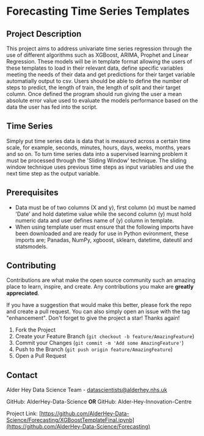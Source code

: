 # Forecasting Time Series Templates



## Project Description
This project aims to address univariate time series regression through the use of different algorithms such as XGBoost,
ARIMA, Prophet and Linear Regression. These models will be in template format allowing the users of these templates to
load in their relevant data, define specific variables meeting the needs of their data and get predictions for their target 
variable automatially output to csv. Users should be able to define the number of steps to predict, the length of train, 
the length of split and their target column. Once defined the program should run giving the user a mean absolute error value
used to evaluate the models performance based on the data the user has fed into the script.

## Time Series
Simply put time series data is data that is measured across a certain time scale, for example, seconds, minutes, hours, days, weeks,
months, years and so on. To turn time series data into a supervised learning problem it must be processed through the 'Sliding Window'
technique. The sliding window technique uses previous time steps as input variables and use the next time step as the output variable.

## Prerequisites
* Data must be of two columns (X and y), first column (x) must be named 'Date' and hold datetime value while the second column (y)
must hold numeric data and user defines name of (y) column in template.
* When using template user must ensure that the following imports have been downloaded and are ready for use in Python evironment,
these imports are; Panadas, NumPy, xgboost, sklearn, datetime, dateutil and statsmodels.

## Contributing
Contributions are what make the open source community such an amazing place to learn, inspire, and create. Any contributions you make
are **greatly appreciated**.

If you have a suggestion that would make this better, please fork the repo and create a pull request. You can also simply open an issue
with the tag "enhancement".
Don't forget to give the project a star! Thanks again!

1. Fork the Project
2. Create your Feature Branch (`git checkout -b feature/AmazingFeature`)
3. Commit your Changes (`git commit -m 'Add some AmazingFeature'`)
4. Push to the Branch (`git push origin feature/AmazingFeature`)
5. Open a Pull Request

## Contact
Alder Hey Data Science Team - datascientists@alderhey.nhs.uk

GitHub: AlderHey-Data-Science
**OR**
GitHub: Alder-Hey-Innovation-Centre

Project Link: [https://github.com/AlderHey-Data-Science/Forecasting/XGBoostTemplateFinal.ipynb](https://github.com/AlderHey-Data-Science/Forecasting)
